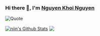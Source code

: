 ### Hi there 👋, I'm [Nguyen Khoi Nguyen](https://github.com/niinNguyen)
![Quote](https://github-readme-quotes.herokuapp.com/quote?theme=onedark&animation=grow_out_in&layout=default)
<!--
**niinNguyen/niinNguyen** is a ✨ _special_ ✨ repository because its `README.md` (this file) appears on your GitHub profile.

Here are some ideas to get you started:

- 🔭 I’m currently working on FPT Software.
- 🌱 I’m currently learning 
- 👯 I’m looking to collaborate on ...
- 🤔 I’m looking for help with ...
- 💬 Ask me about ...
- 📫 How to reach me: ...
- 😄 Pronouns: ...
- ⚡ Fun fact: ...
-->

<a href="https://github.com/niinNguyen">
<img align="center" alt="niin's Github Stats" src="https://github-readme-stats.codestackr.vercel.app/api?username=niinNguyen&show_icons=true&hide_border=true&count_private=true&include_all_commits=true&theme=radical" /></a>

<a href="https://github.com/niinNguyen">
  <img align="center" src="https://github-readme-stats.anuraghazra1.vercel.app/api/top-langs/?username=niinNguyen&layout=compact&theme=radical" />
</a>
